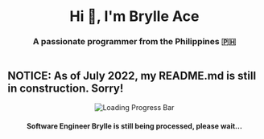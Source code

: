 <h1 align="center">Hi 👋, I'm Brylle Ace</h1>
<h3 align="center">A passionate programmer from the Philippines 🇵🇭</h3>

<p align="left"> <a href="https://twitter.com/" target="blank"><img src="https://img.shields.io/twitter/follow/?logo=twitter&style=for-the-badge" alt="" /></a> </p>

## NOTICE: As of July 2022, my README.md is still in construction. Sorry!

<p align="center">
  <img src="https://i.imgur.com/1DrBZ7p.gif" alt="Loading Progress Bar"/>
</p>

<h4 align="center">Software Engineer Brylle is still being processed, please wait...</h4>

